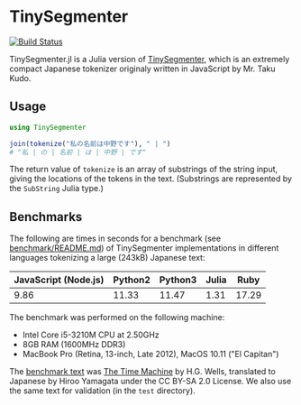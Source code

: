 # TinySegmenter

[![Build Status](https://travis-ci.org/chezou/TinySegmenter.jl.svg?branch=master)](https://travis-ci.org/chezou/TinySegmenter.jl)

TinySegmenter.jl is a Julia version of [TinySegmenter](http://chasen.org/~taku/software/TinySegmenter/), which is an extremely compact Japanese tokenizer
originaly written in JavaScript by Mr. Taku Kudo.

## Usage

```jl
using TinySegmenter

join(tokenize("私の名前は中野です"), " | ")
# "私 | の | 名前 | は | 中野 | です"
```

The return value of `tokenize` is an array of substrings of the string input,
giving the locations of the tokens in the text.  (Substrings are represented
by the `SubString` Julia type.)

## Benchmarks

The following are times in seconds for a benchmark (see [benchmark/README.md](benchmark/README.md)) of TinySegmenter
implementations in different languages tokenizing a large (243kB) Japanese text:

JavaScript (Node.js) | Python2 | Python3 | Julia | Ruby
---| ---|---|---|---
9.86 | 11.33 | 11.47 | 1.31 | 17.29

The benchmark was performed on the following machine:

- Intel Core i5-3210M CPU at 2.50GHz
- 8GB RAM (1600MHz DDR3)
- MacBook Pro (Retina, 13-inch, Late 2012), MacOS 10.11 ("El Capitan")

The [benchmark text](http://www.genpaku.org/timemachine/timemachineu8j.txt) was [The Time Machine](https://en.wikipedia.org/wiki/The_Time_Machine) by H.G. Wells, translated to Japanese by Hiroo Yamagata under the CC BY-SA 2.0 License.   We also use the same text for validation (in the `test` directory).
